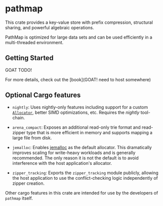 
# pathmap

This crate provides a key-value store with prefix compression, structural sharing, and powerful algebraic operations.

PathMap is optimized for large data sets and can be used efficiently in a multi-threaded environment.

## Getting Started

GOAT TODO!

For more details, check out the [book](GOAT! need to host somewhere)

## Optional Cargo features

- `nightly`: Uses nightly-only features including support for a custom [`Allocator`](https://doc.rust-lang.org/std/alloc/trait.Allocator.html), better SIMD optimizations, etc.  Requires the *nightly* tool-chain.

- `arena_compact`: Exposes an additional read-only trie format and read-zipper type that is more efficient in memory and supports mapping a large file from disk.

- `jemalloc`: Enables [jemalloc](https://jemalloc.net/) as the default allocator.  This dramatically improves scaling for write-heavy workloads and is generally recommended.  The only reason it is not the default is to avoid interference with the host application's allocator.

- `zipper_tracking`: Exports the `zipper_tracking` module publicly, allowing the host application to use the conflict-checking logic independently of zipper creation.

Other cargo features in this crate are intended for use by the developers of `pathmap` itself.
